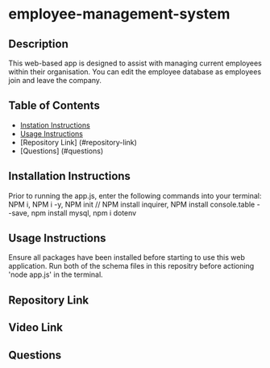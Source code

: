 # employee-management-system
## Description
This web-based app is designed to assist with managing current employees within their organisation. You can edit the employee database as employees join and leave the company.
## Table of Contents
- [Instation Instructions](#installation-instructions)
- [Usage Instructions](#usage-instructions)
- [Repository Link]
(#repository-link)
- [Questions]
(#questions)
## Installation Instructions
Prior to running the app.js, enter the following commands into your terminal:
NPM i, NPM i -y, NPM init // NPM install inquirer, NPM install console.table --save, npm install mysql, npm i dotenv
## Usage Instructions
Ensure all packages have been installed before starting to use this web application. Run both of the schema files in this repositry before actioning 'node app.js' in the terminal.
## Repository Link

## Video Link
## Questions